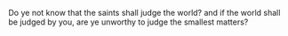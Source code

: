 Do ye not know that the saints shall judge the world? and if the world shall be judged by you, are ye unworthy to judge the smallest matters?
